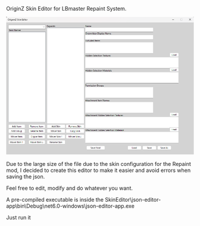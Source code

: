 OriginZ Skin Editor for LBmaster Repaint System.

![Skin Editor Screenshot](https://github.com/SigWars/OrgemZSkinEditor/blob/main/Readme_img.png)

Due to the large size of the file due to the skin configuration for the Repaint mod, I decided to create this editor to make it easier and avoid errors when saving the json.

Feel free to edit, modify and do whatever you want.

A pre-compiled executable is inside the SkinEditor\json-editor-app\bin\Debug\net6.0-windows\json-editor-app.exe

Just run it
